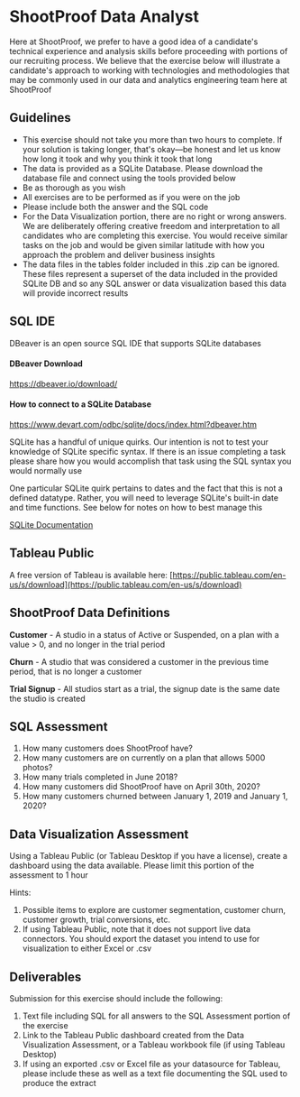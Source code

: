 ﻿# ShootProof Data Analyst
Here at ShootProof, we prefer to have a good idea of a candidate's technical experience and analysis skills before proceeding with portions of our recruiting process. We believe that the exercise below will illustrate a candidate's approach to working with technologies and methodologies that may be commonly used in our data and analytics engineering team here at ShootProof

## Guidelines
-  This exercise should not take you more than two hours to complete. If your solution is taking longer, that's okay—be honest and let us know how long it took and why you think it took that long
- The data is provided as a SQLite Database. Please download the database file and connect using the tools provided below
-   Be as thorough as you wish
-   All exercises are to be performed as if you were on the job
-   Please include both the answer and the SQL code
-  For the Data Visualization portion, there are no right or wrong answers. We are deliberately offering creative freedom and interpretation to all candidates who are completing this exercise. You would receive similar tasks on the job and would be given similar latitude with how you approach the problem and deliver business insights
- The data files in the tables folder included in this .zip can be ignored. These files represent a superset of the data included in the provided SQLite DB and so any SQL answer or data visualization based this data will provide incorrect results

## SQL IDE
DBeaver is an open source SQL IDE that supports SQLite databases

#### DBeaver Download
https://dbeaver.io/download/

#### How to connect to a SQLite Database
https://www.devart.com/odbc/sqlite/docs/index.html?dbeaver.htm

SQLite has a handful of unique quirks. Our intention is not to test your knowledge of SQLite specific syntax. If there is an issue completing a task please share how you would accomplish that task using the SQL syntax you would normally use

One particular SQLite quirk pertains to dates and the fact that this is not a defined datatype. Rather, you will need to leverage SQLite's built-in date and time functions. See below for notes on how to best manage this

[SQLite Documentation](https://www.sqlitetutorial.net/sqlite-date-functions/sqlite-date-function/)

## Tableau Public
A free version of Tableau is available here: [https://public.tableau.com/en-us/s/download](https://public.tableau.com/en-us/s/download)

## ShootProof Data Definitions
**Customer** - A studio in a status of Active or Suspended, on a plan with a value > 0, and no longer in the trial period

**Churn** - A studio that was considered a customer in the previous time period, that is no longer a customer

**Trial Signup** - All studios start as a trial, the signup date is the same date the studio is created

## SQL Assessment

1.  How many customers does ShootProof have?
2.  How many customers are on currently on a plan that allows 5000 photos?
3.  How many trials completed in June 2018?
4.  How many customers did ShootProof have on April 30th, 2020?
5.  How many customers churned between January 1, 2019 and January 1, 2020?

## Data Visualization Assessment

Using a Tableau Public (or Tableau Desktop if you have a license), create a dashboard using the data available. Please limit this portion of the assessment to 1 hour

Hints:
1. Possible items to explore are customer segmentation, customer churn, customer growth, trial conversions, etc.
2. If using Tableau Public, note that it does not support live data connectors. You should export the dataset you intend to use for visualization to either Excel or .csv

## Deliverables

Submission for this exercise should include the following:
1. Text file including SQL for all answers to the SQL Assessment portion of the exercise
2. Link to the Tableau Public dashboard created from the Data Visualization Assessment, or a Tableau workbook file (if using Tableau Desktop)
3. If using an exported .csv or Excel file as your datasource for Tableau, please include these as well as a text file documenting the SQL used to produce the extract
